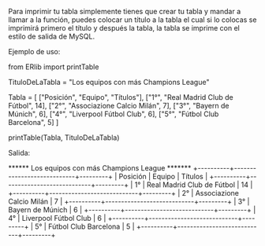 Para imprimir tu tabla simplemente tienes que crear tu tabla y mandar a llamar a la función, puedes colocar un título a la tabla el cual si lo colocas se imprimirá primero el título y después la tabla, la tabla se imprime con el estilo de salida de MySQL.

Ejemplo de uso:

from ERlib import printTable

TituloDeLaTabla = "Los equipos con más Champions League"

Tabla = [
   ["Posición", "Equipo", "Títulos"],
   ["1°", "Real Madrid Club de Fútbol", 14],
   ["2°", "Associazione Calcio Milán", 7],
   ["3°", "Bayern de Múnich", 6],
   ["4°", "Liverpool Fútbol Club", 6],
   ["5°", "Fútbol Club Barcelona", 5]
]

printTable(Tabla, TituloDeLaTabla)

Salida:

****** Los equipos con más Champions League *******
+----------+----------------------------+---------+
| Posición | Equipo                     | Títulos |
+----------+----------------------------+---------+
| 1°       | Real Madrid Club de Fútbol | 14      |
+----------+----------------------------+---------+
| 2°       | Associazione Calcio Milán  | 7       |
+----------+----------------------------+---------+
| 3°       | Bayern de Múnich           | 6       |
+----------+----------------------------+---------+
| 4°       | Liverpool Fútbol Club      | 6       |
+----------+----------------------------+---------+
| 5°       | Fútbol Club Barcelona      | 5       |
+----------+----------------------------+---------+